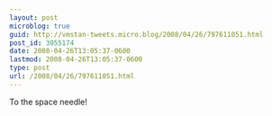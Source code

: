 ```yaml
---
layout: post
microblog: true
guid: http://vmstan-tweets.micro.blog/2008/04/26/797611051.html
post_id: 3055174
date: 2008-04-26T13:05:37-0600
lastmod: 2008-04-26T13:05:37-0600
type: post
url: /2008/04/26/797611051.html
---
```

To the space needle!
